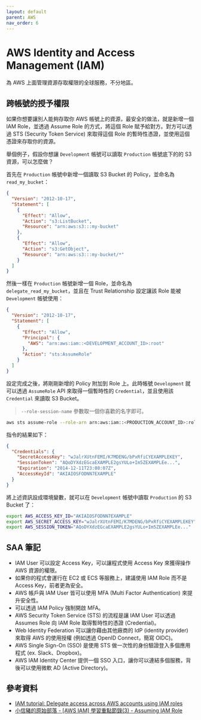 ```yaml
---
layout: default
parent: AWS
nav_order: 6
---
```


# AWS Identity and Access Management (IAM)

為 AWS 上面管理資源存取權限的全球服務，不分地區。

## 跨帳號的授予權限

如果你想要讓別人能夠存取你 AWS 帳號上的資源，最安全的做法，就是新增一個 IAM Role，並透過 Assume Role 的方式，將這個 Role 賦予給對方。對方可以透過 STS (Security Token Service) 來取得這個 Role 的暫時性憑證，並使用這個憑證來存取你的資源。

舉個例子，假設你想讓 `Development` 帳號可以讀取 `Production` 帳號底下的的 S3 資源，可以怎麼做？

首先在 `Production` 帳號中新增一個讀取 S3 Bucket 的 Policy，並命名為 `read_my_bucket`：

```json
{
  "Version": "2012-10-17",
  "Statement": [
    {
      "Effect": "Allow",
      "Action": "s3:ListBucket",
      "Resource": "arn:aws:s3:::my-bucket"
    },
    {
      "Effect": "Allow",
      "Action": "s3:GetObject",
      "Resource": "arn:aws:s3:::my-bucket/*"
    }
  ]
}
```

然後一樣在 `Production` 帳號新增一個 Role，並命名為 `delegate_read_my_bucket`，並且在 Trust Relationship 設定讓該 Role 能被 `Development` 帳號使用：

```json
{
  "Version": "2012-10-17",
  "Statement": [
    {
      "Effect": "Allow",
      "Principal": {
        "AWS": "arn:aws:iam::<DEVELOPMENT_ACCOUNT_ID>:root"
      },
      "Action": "sts:AssumeRole"
    }
  ]
}
```

設定完成之後，將剛剛新增的 Policy 附加到 Role 上。此時帳號 `Development` 就可以透過 `AssumeRole` API 來取得一個暫時性的 `Credential`，並且使用該 `Credential` 來讀取 S3 Bucket。

> `--role-session-name` 參數取一個你喜歡的名字即可。

```bash
aws sts assume-role --role-arn arn:aws:iam::<PRODUCTION_ACCOUNT_ID>:role/delegate_s3_bucket_role --role-session-name "my-s3-session"
```

指令的結果如下：

```json
{
  "Credentials": {
    "SecretAccessKey": "wJalrXUtnFEMI/K7MDENG/bPxRfiCYEXAMPLEKEY",
    "SessionToken": "AQoDYXdzEGcaEXAMPLE2gsYULo+Im5ZEXAMPLEe...",
    "Expiration": "2014-12-11T23:08:07Z",
    "AccessKeyId": "AKIAIOSFODNN7EXAMPLE"
  }
}
```

將上述資訊設成環境變數，就可以在 `Development` 帳號中讀取 `Production` 的 S3 Bucket 了：

```bash
export AWS_ACCESS_KEY_ID="AKIAIOSFODNN7EXAMPLE"
export AWS_SECRET_ACCESS_KEY="wJalrXUtnFEMI/K7MDENG/bPxRfiCYEXAMPLEKEY"
export AWS_SESSION_TOKEN="AQoDYXdzEGcaEXAMPLE2gsYULo+Im5ZEXAMPLEe..."
```

## SAA 筆記

- IAM User 可以設定 Access Key，可以讓程式使用 Access Key 來獲得操作 AWS 資源的權限。
- 如果你的程式會運行在 EC2 或 ECS 等服務上，建議使用 IAM Role 而不是 Access Key，前者更為安全。
- AWS 帳戶與 IAM User 皆可以使用 MFA (Multi Factor Authentication) 來提升安全性。
- 可以透過 IAM Policy 強制開啟 MFA。
- AWS Security Token Service (STS) 的流程是讓 IAM User 可以透過 Assumes Role 向 IAM Role 取得暫時性的憑證 (Credential)。
- Web Identity Federation 可以讓你藉由其他廠商的 IdP (identity provider) 來取得 AWS 的使用授權 (例如透過 OpenID Connect，簡寫 OIDC)。
- AWS Single Sign-On (SSO) 是使用 STS 做一次性的身份驗證登入多個應用程式 (ex. Slack、Dropbox)。
- AWS IAM Identity Center 提供一個 SSO 入口，讓你可以連結多個服務，背後可以使用微軟 AD (Active Directory)。

## 參考資料

- [IAM tutorial: Delegate access across AWS accounts using IAM roles](https://docs.aws.amazon.com/IAM/latest/UserGuide/tutorial_cross-account-with-roles.html#tutorial_cross-account-with-roles-2)
- [小信豬的原始部落 - [AWS IAM] 學習重點節錄(3) - Assuming IAM Role](https://godleon.github.io/blog/AWS/learn-AWS-IAM-3-assuming-role/)
